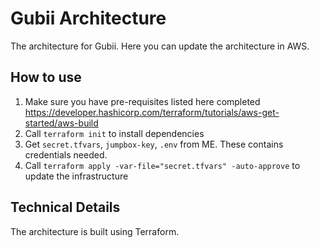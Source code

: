 # Gubii Architecture
The architecture for Gubii. Here you can update the architecture in AWS.

## How to use
1. Make sure you have pre-requisites listed here completed
   https://developer.hashicorp.com/terraform/tutorials/aws-get-started/aws-build
2. Call `terraform init` to install dependencies
3. Get `secret.tfvars`, `jumpbox-key`, `.env` from ME. These contains credentials needed.
4. Call `terraform apply -var-file="secret.tfvars" -auto-approve` to update the infrastructure

## Technical Details
The architecture is built using Terraform.